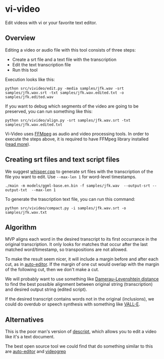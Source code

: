 # vi-video

Edit videos with vi or your favorite text editor.

## Overview

Editing a video or audio file with this tool consists of three steps:

- Create a srt file and a text file with the transcription
- Edit the text transcription file
- Run this tool

Execution looks like this:

```console
python src/vivideo/edit.py -media samples/jfk.wav -srt samples/jfk.wav.srt -txt samples/jfk.wav.edited.txt -o samples/jfk.edited.wav
```

If you want to debug which segments of the video are going to be preserved, you can run something like this:

```console
python src/vivideo/align.py -srt samples/jfk.wav.srt -txt samples/jfk.wav.edited.txt
```

 Vi-Video uses [FFMpeg](https://ffmpeg.org/) as audio and video processing tools. In order to execute the steps above, it is required to have FFMpeg library installed ([read more](./docs/ffmpeg.MD)). 

## Creating srt files and text script files

We suggest [whisper.cpp](https://github.com/ggerganov/whisper.cpp) to generate srt files with the
transcription of the file you want to edit. Use `--max-len 1` for word-level timestamps.

```console
./main -m models/ggml-base.en.bin -f samples/jfk.wav  --output-srt --output-txt  --max-len 1
```

To generate the trascription text file, you can run this command:

```console
python src/vivideo/compact.py -i samples/jfk.wav.srt -o samples/jfk.wav.txt
```

## Algorithm

MVP aligns each word in the desired transcript to its first occurrance in the original transcription. It only looks for matches that occur after the last matched word/timestamp, so transpositions are not allowed.

To make the result seem nicer, it will include a margin before and after each cut, as in [auto-editor](https://valle-demo.github.io/). If the margin of one cut would overlap with the margin of the following cut, then we don't make a cut.

We will probably want to use something like [Damerau–Levenshtein distance](https://en.wikipedia.org/wiki/Damerau%E2%80%93Levenshtein_distance) to find the best possible alignment between original string (transcription) and desired output string (edited script).

If the desired transcript contains words not in the original (inclusions), we could do overdub or speech synthesis with something like [VALL-E](https://valle-demo.github.io/).

## Alternatives

This is the poor man's version of [descript](https://www.descript.com/tour), which allows you to edit
a video like it's a text document.

The best open source tool we could find that do something similar to this are [auto-editor](https://github.com/WyattBlue/auto-editor) and [videogrep](https://github.com/antiboredom/videogrep)
